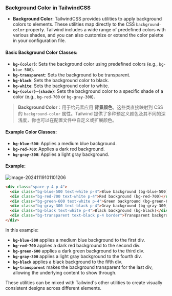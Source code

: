 ### Background Color in TailwindCSS

- **Background Color**: TailwindCSS provides utilities to apply background colors to elements. These utilities map directly to the CSS `background-color` property. Tailwind includes a wide range of predefined colors with various shades, and you can also customize or extend the color palette in your configuration file.

#### Basic Background Color Classes:
  - **`bg-{color}`**: Sets the background color using predefined colors (e.g., `bg-blue-500`).
  - **`bg-transparent`**: Sets the background to be transparent.
  - **`bg-black`**: Sets the background color to black.
  - **`bg-white`**: Sets the background color to white.
  - **`bg-{color}-{shade}`**: Sets the background color to a specific shade of a color (e.g., `bg-red-700` or `bg-gray-300`).

> **Background Color**：用于给元素应用 **背景颜色**。这些类直接映射到 CSS 的 `background-color` 属性。Tailwind 提供了多种预定义颜色及其不同的深浅度，你也可以在配置文件中自定义或扩展颜色。

#### Example Color Classes:
  - **`bg-blue-500`**: Applies a medium blue background.
  - **`bg-red-700`**: Applies a dark red background.
  - **`bg-gray-300`**: Applies a light gray background.

#### Example:

![image-20241119101101206](C:\Users\10691\AppData\Roaming\Typora\typora-user-images\image-20241119101101206.png)

<audio src="C:\Users\10691\Downloads\这里展示了`bg`相关属性的用.mp3"></audio>

```html
<div class="space-y-4 p-4">
  <div class="bg-blue-500 text-white p-4">Blue background (bg-blue-500)</div>
  <div class="bg-red-700 text-white p-4">Red background (bg-red-700)</div>
  <div class="bg-green-600 text-white p-4">Green background (bg-green-600)</div>
  <div class="bg-gray-300 text-black p-4">Gray background (bg-gray-300)</div>
  <div class="bg-black text-white p-4">Black background (bg-black)</div>
  <div class="bg-transparent text-black p-4 border">Transparent background (bg-transparent)</div>
</div>
```

In this example:
- **`bg-blue-500`** applies a medium blue background to the first div.
- **`bg-red-700`** applies a dark red background to the second div.
- **`bg-green-600`** applies a dark green background to the third div.
- **`bg-gray-300`** applies a light gray background to the fourth div.
- **`bg-black`** applies a black background to the fifth div.
- **`bg-transparent`** makes the background transparent for the last div, allowing the underlying content to show through.

These utilities can be mixed with Tailwind's other utilities to create visually consistent designs across different elements.